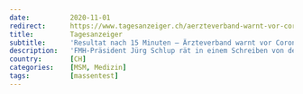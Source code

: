 ```yaml
---
date:          2020-11-01
redirect:      https://www.tagesanzeiger.ch/aerzteverband-warnt-vor-corona-schnelltests-651420445351
title:         Tagesanzeiger
subtitle:      'Resultat nach 15 Minuten – Ärzteverband warnt vor Corona-Schnelltests'
description:   'FMH-Präsident Jürg Schlup rät in einem Schreiben von den neuartigen Tests ab. Dies, weil sie noch zu wenig erforscht und die Praxen mit ihnen überfordert seien. Hersteller Roche wehrt sich. Die Genauigkeit der Tests sei hoch.'
country:       [CH]
categories:    [MSM, Medizin]
tags:          [massentest]
---
```

